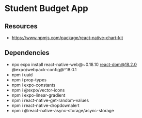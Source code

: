 # Student Budget App


## Resources

- https://www.npmjs.com/package/react-native-chart-kit


## Dependencies

- npx expo install react-native-web@~0.18.10 react-dom@18.2.0 @expo/webpack-config@^18.0.1
- npm i uuid
- npm i prop-types
- npm i expo-constants
- npm i @expo/vector-icons
- npm i expo-linear-gradient
- npm i react-native-get-random-values
- npm i react-native-dropdownalert
- npm i @react-native-async-storage/async-storage
